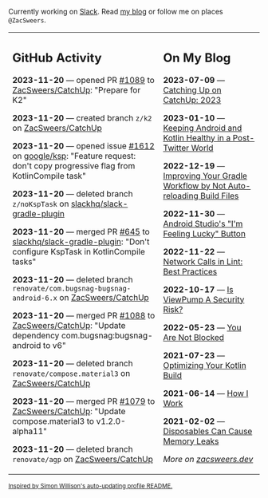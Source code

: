 Currently working on [Slack](https://slack.com/). Read [my blog](https://zacsweers.dev/) or follow me on places `@ZacSweers`.

<table><tr><td valign="top" width="60%">

## GitHub Activity
<!-- githubActivity starts -->
**2023-11-20** — opened PR [#1089](https://github.com/ZacSweers/CatchUp/pull/1089) to [ZacSweers/CatchUp](https://github.com/ZacSweers/CatchUp): "Prepare for K2"

**2023-11-20** — created branch `z/k2` on [ZacSweers/CatchUp](https://github.com/ZacSweers/CatchUp)

**2023-11-20** — opened issue [#1612](https://github.com/google/ksp/issues/1612) on [google/ksp](https://github.com/google/ksp): "Feature request: don't copy progressive flag from KotlinCompile task"

**2023-11-20** — deleted branch `z/noKspTask` on [slackhq/slack-gradle-plugin](https://github.com/slackhq/slack-gradle-plugin)

**2023-11-20** — merged PR [#645](https://github.com/slackhq/slack-gradle-plugin/pull/645) to [slackhq/slack-gradle-plugin](https://github.com/slackhq/slack-gradle-plugin): "Don't configure KspTask in KotlinCompile tasks"

**2023-11-20** — deleted branch `renovate/com.bugsnag-bugsnag-android-6.x` on [ZacSweers/CatchUp](https://github.com/ZacSweers/CatchUp)

**2023-11-20** — merged PR [#1088](https://github.com/ZacSweers/CatchUp/pull/1088) to [ZacSweers/CatchUp](https://github.com/ZacSweers/CatchUp): "Update dependency com.bugsnag:bugsnag-android to v6"

**2023-11-20** — deleted branch `renovate/compose.material3` on [ZacSweers/CatchUp](https://github.com/ZacSweers/CatchUp)

**2023-11-20** — merged PR [#1079](https://github.com/ZacSweers/CatchUp/pull/1079) to [ZacSweers/CatchUp](https://github.com/ZacSweers/CatchUp): "Update compose.material3 to v1.2.0-alpha11"

**2023-11-20** — deleted branch `renovate/agp` on [ZacSweers/CatchUp](https://github.com/ZacSweers/CatchUp)
<!-- githubActivity ends -->
</td><td valign="top" width="40%">

## On My Blog
<!-- blog starts -->
**2023-07-09** — [Catching Up on CatchUp: 2023](https://www.zacsweers.dev/catching-up-on-catchup-2023/)

**2023-01-10** — [Keeping Android and Kotlin Healthy in a Post-Twitter World](https://www.zacsweers.dev/keeping-android-healthy/)

**2022-12-19** — [Improving Your Gradle Workflow by Not Auto-reloading Build Files](https://www.zacsweers.dev/improving-your-workflow-by-not-auto-reloading-build-files/)

**2022-11-30** — [Android Studio's "I'm Feeling Lucky" Button](https://www.zacsweers.dev/android-studios-im-feeling-lucky-button/)

**2022-11-22** — [Network Calls in Lint: Best Practices](https://www.zacsweers.dev/network-calls-in-lint-best-practices/)

**2022-10-17** — [Is ViewPump A Security Risk?](https://www.zacsweers.dev/is-viewpump-a-security-risk/)

**2022-05-23** — [You Are Not Blocked](https://www.zacsweers.dev/you-are-not-blocked/)

**2021-07-23** — [Optimizing Your Kotlin Build](https://www.zacsweers.dev/optimizing-your-kotlin-build/)

**2021-06-14** — [How I Work](https://www.zacsweers.dev/how-i-work/)

**2021-02-02** — [Disposables Can Cause Memory Leaks](https://www.zacsweers.dev/disposables-can-cause-memory-leaks/)
<!-- blog ends -->
_More on [zacsweers.dev](https://zacsweers.dev/)_
</td></tr></table>

<sub><a href="https://simonwillison.net/2020/Jul/10/self-updating-profile-readme/">Inspired by Simon Willison's auto-updating profile README.</a></sub>